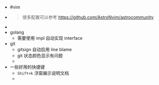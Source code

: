 - #vim
- > 很多配置可以参考 https://github.com/AstroNvim/astrocommunity
-
- golang
	- 需要使用 impl 自动实现 interface
- git
	- gitsign 自动启用 line blame
	- git 状态颜色显示有问题
	-
- 一些好用的快捷键
	- `Shift+k` 浮窗展示说明文档
	-